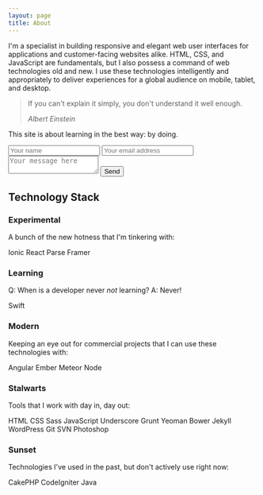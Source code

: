 ```yaml
---
layout: page
title: About
---
```


I'm a specialist in building responsive and elegant web user interfaces for applications and customer-facing websites alike. HTML, CSS, and JavaScript are fundamentals, but I also possess a command of web technologies old and new. I use these technologies intelligently and appropriately to deliver experiences for a global audience on mobile, tablet, and desktop.

<blockquote>
  <p>If you can't explain it simply, you don't understand it well enough.</p>
  <cite>Albert Einstein</cite>
</blockquote>

This site is about learning in the best way: by doing.

<form action="//formspree.io/formspree@danmatthew.co.uk" method="POST">
    <input type="hidden" name="_subject" value="New website message">
    <input type="text" name="name" placeholder="Your name">
    <input type="email" name="_replyto" placeholder="Your email address" validate>
    <textarea name="message" placeholder="Your message here"></textarea>
    <input type="submit" value="Send">
</form>

## Technology Stack

### Experimental
A bunch of the new hotness that I'm tinkering with:

<span class="badge">Ionic</span>
<span class="badge">React</span>
<span class="badge">Parse</span>
<span class="badge">Framer</span>

### Learning
Q: When is a developer never _not_ learning?
A: Never!

<span class="badge">Swift</span>

### Modern
Keeping an eye out for commercial projects that I can use these technologies with:

<span class="badge">Angular</span>
<span class="badge">Ember</span>
<span class="badge">Meteor</span>
<span class="badge">Node</span>

### Stalwarts
Tools that I work with day in, day out:

<span class="badge">HTML</span>
<span class="badge">CSS</span>
<span class="badge">Sass</span>
<span class="badge">JavaScript</span>
<span class="badge">Underscore</span>
<span class="badge">Grunt</span>
<span class="badge">Yeoman</span>
<span class="badge">Bower</span>
<span class="badge">Jekyll</span>
<span class="badge">WordPress</span>
<span class="badge">Git</span>
<span class="badge">SVN</span>
<span class="badge">Photoshop</span>

### Sunset
Technologies I've used in the past, but don't actively use right now:

<span class="badge">CakePHP</span>
<span class="badge">CodeIgniter</span>
<span class="badge">Java</span>
